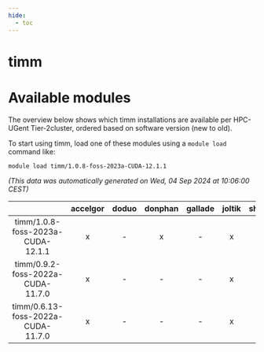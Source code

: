 ```yaml
---
hide:
  - toc
---
```


timm
====

# Available modules


The overview below shows which timm installations are available per HPC-UGent Tier-2cluster, ordered based on software version (new to old).

To start using timm, load one of these modules using a `module load` command like:

```shell
module load timm/1.0.8-foss-2023a-CUDA-12.1.1
```

*(This data was automatically generated on Wed, 04 Sep 2024 at 10:06:00 CEST)*  

| |accelgor|doduo|donphan|gallade|joltik|shinx|skitty|
| :---: | :---: | :---: | :---: | :---: | :---: | :---: | :---: |
|timm/1.0.8-foss-2023a-CUDA-12.1.1|x|-|x|-|x|-|-|
|timm/0.9.2-foss-2022a-CUDA-11.7.0|x|-|-|-|x|-|-|
|timm/0.6.13-foss-2022a-CUDA-11.7.0|x|-|-|-|x|-|-|

